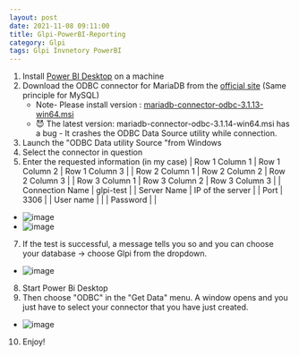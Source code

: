 ```yaml
---
layout: post
date: 2021-11-08 09:11:00
title: Glpi-PowerBI-Reporting
category: Glpi
tags: Glpi Invnetory PowerBI
---
```

1. Install [Power BI Desktop](https://www.microsoft.com/en-us/download/details.aspx?id=58494) on a machine
2. Download the ODBC connector for MariaDB from the [official site](https://dlm.mariadb.com/browse/odbc_connector/87/1186/) (Same principle for MySQL) 
    * Note- Please install version : [mariadb-connector-odbc-3.1.13-win64.msi](https://dlm.mariadb.com/1671860/Connectors/odbc/connector-odbc-3.1.13/mariadb-connector-odbc-3.1.13-win64.msi)  
    * :smiling_imp: The latest version: mariadb-connector-odbc-3.1.14-win64.msi has a bug - It crashes the ODBC Data Source utility while connection.
4. Launch the "ODBC Data utility Source "from Windows
5. Select the connector in question 
6. Enter the requested information (in my case)
| Row 1 Column 1 | Row 1 Column 2 | Row 1 Column 3 |
| Row 2 Column 1 | Row 2 Column 2 | Row 2 Column 3 |
| Row 3 Column 1 | Row 3 Column 2 | Row 3 Column 3 |
| Connection Name | glpi-test |
| Server Name | IP of the server |
| Port | 3306 |
| User name | |
| Password | |

 * ![image](https://user-images.githubusercontent.com/1507737/140706917-8f6c2dc4-8ed3-4600-a2e6-50f9bc69f6f7.png)
 * ![image](https://user-images.githubusercontent.com/1507737/140708528-5d640aa1-25f0-4f38-bdae-2795d6976cf2.png)
7. If the test is successful, a message tells you so and you can choose your database -> choose Glpi from the dropdown.
 * ![image](https://user-images.githubusercontent.com/1507737/140708624-5f1c272b-ab38-4a04-8f79-403f0a959631.png)
8. Start Power Bi Desktop 
9. Then choose "ODBC" in the "Get Data" menu. A window opens and you just have to select your connector that you have just created. 
 * ![image](https://user-images.githubusercontent.com/1507737/140708662-bed85654-f644-4476-9e68-de4c5e9b7975.png)
10. Enjoy!
